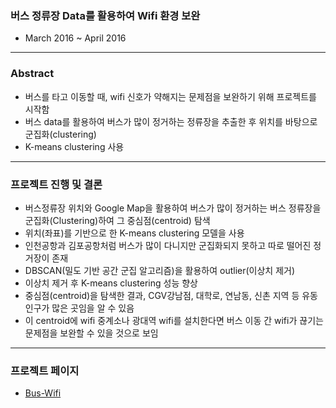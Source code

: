### 버스 정류장 Data를 활용하여 Wifi 환경 보완
* March 2016 ~ April 2016

---
### Abstract
- 버스를 타고 이동할 때, wifi 신호가 약해지는 문제점을 보완하기 위해 프로젝트를 시작함
- 버스 data를 활용하여 버스가 많이 정거하는 정류장을 추출한 후 위치를 바탕으로 군집화(clustering)
- K-means clustering 사용

---
### 프로젝트 진행 및 결론
- 버스정류장 위치와 Google Map을 활용하여 버스가 많이 정거하는 버스 정류장을 군집화(Clustering)하여 그 중심점(centroid) 탐색
- 위치(좌표)를 기반으로 한 K-means clustering 모델을 사용
- 인천공항과 김포공항처럼 버스가 많이 다니지만 군집화되지 못하고 따로 떨어진 정거장이 존재
- DBSCAN(밀도 기반 공간 군집 알고리즘)을 활용하여 outlier(이상치 제거)
- 이상치 제거 후 K-means clustering 성능 향상
- 중심점(centroid)을 탐색한 결과, CGV강남점, 대학로, 연남동, 신촌 지역 등 유동인구가 많은 곳임을 알 수 있음
- 이 centroid에 wifi 중계소나 광대역 wifi를 설치한다면 버스 이동 간 wifi가 끊기는 문제점을 보완할 수 있을 것으로 보임

---
### 프로젝트 페이지
- [Bus-Wifi](https://github.com/namyoungkim/Bus-wifi/blob/master/Bus_Final/Bus.ipynb)
